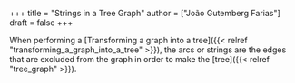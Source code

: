 +++
title = "Strings in a Tree Graph"
author = ["João Gutemberg Farias"]
draft = false
+++

When performing a [Transforming a graph into a tree]({{< relref "transforming_a_graph_into_a_tree" >}}), the arcs or strings are the edges that are excluded from the graph in order to make the [tree]({{< relref "tree_graph" >}}).
